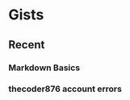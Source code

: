 # Gists

## Recent

### Markdown Basics
<script src="https://gist.github.com/thecoder876/3f3cae15ebb242cd49672c60300e2467.js"></script>

### thecoder876 account errors
<script src="https://gist.github.com/thecoder876/b59b8500a0260ad8524663628e58f395.js"></script>
